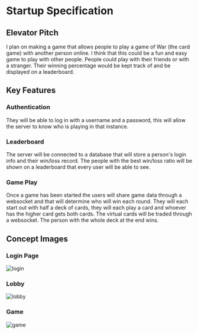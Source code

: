 # Startup Specification

## Elevator Pitch
I plan on making a game that allows people to play a game of War (the card game) with another person online. I think that this could be a fun and easy game to play with other people. People could play with their friends or with a stranger. Their winning percentage would be kept track of and be displayed on a leaderboard. 

## Key Features

### Authentication
They will be able to log in with a username and a password, this will allow the server to know who is playing in that instance. 

### Leaderboard
The server will be connected to a database that will store a person's login info and their win/loss record. The people with the best win/loss ratio will be shown on a leaderboard that every user will be able to see.

### Game Play
Once a game has been started the users will share game data through a websocket and that will determine who will win each round. They will each start out with half a deck of cards, they will each play a card and whoever has the higher card gets both cards. The virtual cards will be traded through a websocket. The person with the whole deck at the end wins. 


## Concept Images
### Login Page
![login](https://github.com/ninjaluke45/startup/assets/97245977/7cacb46d-74b3-43f4-aa5a-49c19d151a45)
### Lobby
![lobby](https://github.com/ninjaluke45/startup/assets/97245977/7e0c1dab-c761-48b6-a6d0-4741e94bfd54)
### Game
![game](https://github.com/ninjaluke45/startup/assets/97245977/cc74b532-490a-492e-8b1c-110516c594e4)

